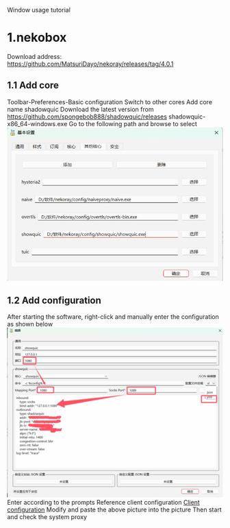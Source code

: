 Window usage tutorial</br>
# 1.nekobox
Download address: https://github.com/MatsuriDayo/nekoray/releases/tag/4.0.1
## 1.1 Add core
Toolbar-Preferences-Basic configuration
Switch to other cores
Add core name shadowquic
Download the latest version from https://github.com/spongebob888/shadowquic/releases
shadowquic-x86_64-windows.exe
Go to the following path and browse to select
![alt text](images/image.png)

## 1.2 Add configuration
After starting the software, right-click and manually enter the configuration as shown below
![alt text](images/image-1.png)
Enter according to the prompts
Reference client configuration
[Client configuration](https://github.com/spongebob888/shadowquic/blob/main/shadowquic/config_examples/client.yaml)
Modify and paste the above picture into the picture
Then start and check the system proxy